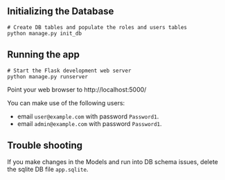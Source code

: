 ## Initializing the Database

    # Create DB tables and populate the roles and users tables
    python manage.py init_db

## Running the app

    # Start the Flask development web server
    python manage.py runserver

Point your web browser to http://localhost:5000/

You can make use of the following users:
- email `user@example.com` with password `Password1`.
- email `admin@example.com` with password `Password1`.

## Trouble shooting

If you make changes in the Models and run into DB schema issues, delete the sqlite DB file `app.sqlite`.

